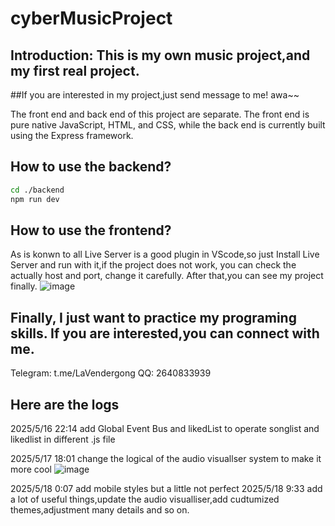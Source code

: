 # cyberMusicProject

## Introduction: This is my own music project,and my first real project. 

##If you are interested in my project,just send message to me! awa~~

The front end and back end of this project are separate. The front end is pure native JavaScript, HTML, and CSS, while the back end is currently built using the Express framework.

## How to use the backend?

```bash
cd ./backend
npm run dev
```

## How to use the frontend?

As is konwn to all Live Server is a good plugin in VScode,so just Install Live Server and run with it,if the project does not work, you can check the actually host and port, change it carefully.
After that,you can see my project finally. 
![image](https://github.com/user-attachments/assets/0a7405e9-1be6-4042-9180-33e956e18e71)

## Finally, I just want to practice my programing skills. If you are interested,you can connect with me.
Telegram: t.me/LaVendergong
QQ: 2640833939

## Here are the logs
2025/5/16 22:14 add Global Event Bus and likedList to operate songlist and likedlist in different .js file 

2025/5/17 18:01 change the logical of the audio visuallser system to make it more cool
![image](https://github.com/user-attachments/assets/50296a06-482c-40f6-b08c-23f2b1f2f8fe)

2025/5/18 0:07 add mobile styles but a little not perfect
2025/5/18 9:33 add a lot of useful things,update the audio visualliser,add cudtumized themes,adjustment many details and so on.
